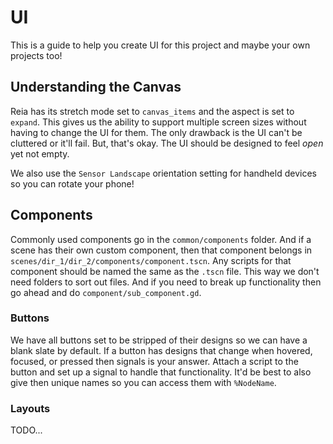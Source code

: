 # UI

This is a guide to help you create UI for this project and maybe your own projects too!

## Understanding the Canvas

Reia has its stretch mode set to `canvas_items` and the aspect is set to `expand`. This gives us the ability to support multiple screen sizes without having to change the UI for them. The only drawback is the UI can't be cluttered or it'll fail. But, that's okay. The UI should be designed to feel *open* yet not empty.

We also use the `Sensor Landscape` orientation setting for handheld devices so you can rotate your phone!

## Components

Commonly used components go in the `common/components` folder. And if a scene has their own custom component, then that component belongs in `scenes/dir_1/dir_2/components/component.tscn`. Any scripts for that component should be named the same as the `.tscn` file. This way we don't need folders to sort out files. And if you need to break up functionality then go ahead and do `component/sub_component.gd`.

### Buttons

We have all buttons set to be stripped of their designs so we can have a blank slate by default. If a button has designs that change when hovered, focused, or pressed then signals is your answer. Attach a script to the button and set up a signal to handle that functionality. It'd be best to also give then unique names so you can access them with `%NodeName`.

### Layouts

TODO...
